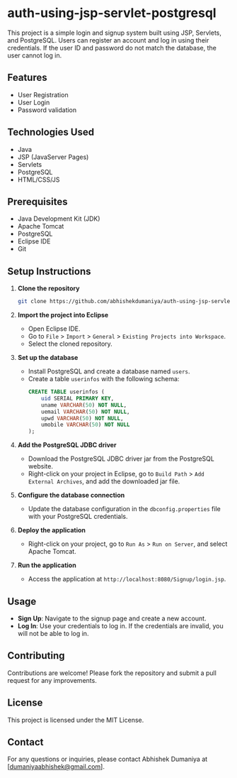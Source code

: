 # auth-using-jsp-servlet-postgresql

This project is a simple login and signup system built using JSP, Servlets, and PostgreSQL. Users can register an account and log in using their credentials. If the user ID and password do not match the database, the user cannot log in.

## Features

- User Registration
- User Login
- Password validation

## Technologies Used

- Java
- JSP (JavaServer Pages)
- Servlets
- PostgreSQL
- HTML/CSS/JS

## Prerequisites

- Java Development Kit (JDK)
- Apache Tomcat
- PostgreSQL
- Eclipse IDE
- Git

## Setup Instructions

1. **Clone the repository**
    ```bash
    git clone https://github.com/abhishekdumaniya/auth-using-jsp-servlet-postgresql.git
    ```

2. **Import the project into Eclipse**
   - Open Eclipse IDE.
   - Go to `File` > `Import` > `General` > `Existing Projects into Workspace`.
   - Select the cloned repository.

3. **Set up the database**
   - Install PostgreSQL and create a database named `users`.
   - Create a table `userinfos` with the following schema:
     ```sql
     CREATE TABLE userinfos (
         uid SERIAL PRIMARY KEY,
         uname VARCHAR(50) NOT NULL,
         uemail VARCHAR(50) NOT NULL,
         upwd VARCHAR(50) NOT NULL,
         umobile VARCHAR(50) NOT NULL
     );
     ```

4. **Add the PostgreSQL JDBC driver**
   - Download the PostgreSQL JDBC driver jar from the PostgreSQL website.
   - Right-click on your project in Eclipse, go to `Build Path` > `Add External Archives`, and add the downloaded jar file.

5. **Configure the database connection**
   - Update the database configuration in the `dbconfig.properties` file with your PostgreSQL credentials.

6. **Deploy the application**
   - Right-click on your project, go to `Run As` > `Run on Server`, and select Apache Tomcat.

7. **Run the application**
   - Access the application at `http://localhost:8080/Signup/login.jsp`.

## Usage

- **Sign Up**: Navigate to the signup page and create a new account.
- **Log In**: Use your credentials to log in. If the credentials are invalid, you will not be able to log in.

## Contributing

Contributions are welcome! Please fork the repository and submit a pull request for any improvements.

## License

This project is licensed under the MIT License.

## Contact

For any questions or inquiries, please contact Abhishek Dumaniya at [dumaniyaabhishek@gmail.com].
